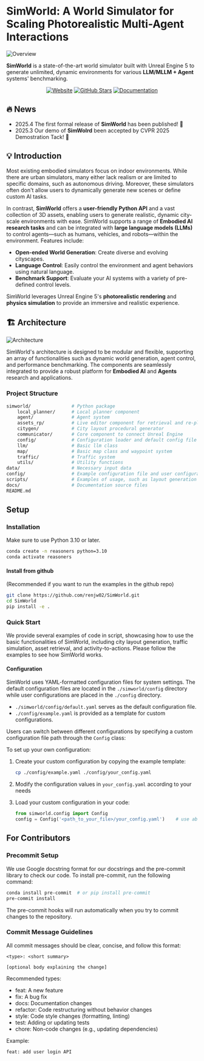 # SimWorld: A World Simulator for Scaling Photorealistic Multi-Agent Interactions
![Overview](https://github.com/user-attachments/assets/6246ad14-2851-4a51-a534-70f59a40e460)

**SimWorld** is a state-of-the-art world simulator built with Unreal Engine 5 to generate unlimited, dynamic environments for various **LLM/MLLM + Agent** systems' benchmarking.

<div align="center">
    <a href="http://simworld-cvpr2025.maitrix.org/"><img src="https://img.shields.io/badge/Website-SimWorld-blue" alt="Website" /></a>
    <a href="https://github.com/maitrix-org/SimWorld"><img src="https://img.shields.io/github/stars/yourusername/SimWorld?style=social" alt="GitHub Stars" /></a>
    <a href="https://simworld.readthedocs.io/en/stable/"><img src="https://img.shields.io/badge/Documentation-Read%20Docs-green" alt="Documentation" /></a>
</div>

## 🔥 News
 - 2025.4 The first formal release of **SimWorld** has been published! 🚀
 - 2025.3 Our demo of **SimWolrd** been accepted by CVPR 2025 Demostration Tack! 🎉

## 💡 Introduction
Most existing embodied simulators focus on indoor environments. While there are urban simulators, many either lack realism or are limited to specific domains, such as autonomous driving. Moreover, these simulators often don't allow users to dynamically generate new scenes or define custom AI tasks.

In contrast, **SimWorld** offers a **user-friendly Python API** and a vast collection of 3D assets, enabling users to generate realistic, dynamic city-scale environments with ease. SimWorld supports a range of **Embodied AI research tasks** and can be integrated with **large language models (LLMs)** to control agents—such as humans, vehicles, and robots—within the environment. Features include:

- **Open-ended World Generation**: Create diverse and evolving cityscapes.
- **Language Control**: Easily control the environment and agent behaviors using natural language.
- **Benchmark Support**: Evaluate your AI systems with a variety of pre-defined control levels.

SimWorld leverages Unreal Engine 5's **photorealistic rendering** and **physics simulation** to provide an immersive and realistic experience.

## 🏗️ Architecture

![Architecture](https://github.com/user-attachments/assets/f5f43638-7583-483f-aadc-1ddf5d6ff27a)

SimWorld's architecture is designed to be modular and flexible, supporting an array of functionalities such as dynamic world generation, agent control, and performance benchmarking. The components are seamlessly integrated to provide a robust platform for **Embodied AI** and **Agents** research and applications.

### Project Structure
```bash
simworld/               # Python package
    local_planner/      # Local planner component
    agent/              # Agent system
    assets_rp/          # Live editor component for retrieval and re-placing
    citygen/            # City layout procedural generator
    communicator/       # Core component to connect Unreal Engine
    config/             # Configuration loader and default config file
    llm/                # Basic llm class
    map/                # Basic map class and waypoint system
    traffic/            # Traffic system
    utils/              # Utility functions
data/                   # Necessary input data
config/                 # Example configuration file and user configuration file
scripts/                # Examples of usage, such as layout generation and traffic simulation
docs/                   # Documentation source files
README.md
```

## Setup
### Installation
Make sure to use Python 3.10 or later.

```bash
conda create -n reasoners python=3.10
conda activate reasoners
```

#### Install from github
(Recommended if you want to run the examples in the github repo)

```bash
git clone https://github.com/renjw02/SimWorld.git
cd SimWorld
pip install -e .
```

### Quick Start

We provide several examples of code in script, showcasing how to use the basic functionalities of SimWorld, including city layout generation, traffic simulation, asset retrieval, and activity-to-actions. Please follow the examples to see how SimWorld works.

#### Configuration

SimWorld uses YAML-formatted configuration files for system settings. The default configuration files are located in the `./simworld/config` directory while user configurations are placed in the `./config` directory.

- `./simworld/config/default.yaml` serves as the default configuration file.
- `./config/example.yaml` is provided as a template for custom configurations.

Users can switch between different configurations by specifying a custom configuration file path through the `Config` class:

To set up your own configuration:

1. Create your custom configuration by copying the example template:
   ```bash
   cp ./config/example.yaml ./config/your_config.yaml
   ```

2. Modify the configuration values in `your_config.yaml` according to your needs

3. Load your custom configuration in your code:
   ```python
   from simworld.config import Config
   config = Config('<path_to_your_file>/your_config.yaml')    # use absolute path here
   ```



## For Contributors
### Precommit Setup
We use Google docstring format for our docstrings and the pre-commit library to check our code. To install pre-commit, run the following command:

```bash
conda install pre-commit  # or pip install pre-commit
pre-commit install
```

The pre-commit hooks will run automatically when you try to commit changes to the repository.


### Commit Message Guidelines
All commit messages should be clear, concise, and follow this format:
```
<type>: <short summary>

[optional body explaining the change]
```
Recommended types:
+ feat: A new feature
+ fix: A bug fix
+ docs: Documentation changes
+ refactor: Code restructuring without behavior changes
+ style: Code style changes (formatting, linting)
+ test: Adding or updating tests
+ chore: Non-code changes (e.g., updating dependencies)

Example:
```
feat: add user login API
```
